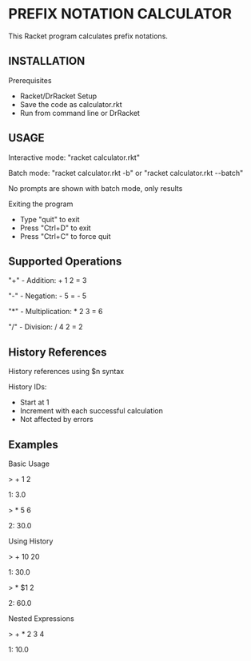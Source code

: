 # PREFIX NOTATION CALCULATOR

This Racket program calculates prefix notations.

## INSTALLATION
Prerequisites
  - Racket/DrRacket
Setup
  - Save the code as calculator.rkt
  - Run from command line or DrRacket

## USAGE
Interactive mode: "racket calculator.rkt"

Batch mode: "racket calculator.rkt -b" or "racket calculator.rkt --batch"

No prompts are shown with batch mode, only results

Exiting the program
  - Type "quit" to exit
  - Press "Ctrl+D" to exit
  - Press "Ctrl+C" to force quit 

## Supported Operations 
"+" - Addition: + 1 2 = 3

"-" - Negation: - 5 = - 5

"*" - Multiplication: * 2 3 = 6

"/" - Division: / 4 2 = 2

## History References
History references using $n syntax

History IDs:
  - Start at 1
  - Increment with each successful calculation
  - Not affected by errors

## Examples
Basic Usage

\> + 1 2

1: 3.0

\> * 5 6

2: 30.0

Using History

\> + 10 20

1: 30.0

\> * $1 2

2: 60.0

Nested Expressions

\> + * 2 3 4

1: 10.0

